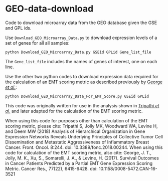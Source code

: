 # GEO-data-download
Code to download microarray data from the GEO database given the GSE and GPL ids.

Use `Download_GEO_Microarray_Data.py` to download expression levels of a set of genes for all all samples:
```
python Download_GEO_Microarray_Data.py GSEid GPLid Gene_list_file
```
The `Gene_list_file` includes the names of genes of interest, one on each line.

Use the other two python codes to download expression data required for the calculation of an EMT scoring metric as described previously by [George *et al*.](https://cancerres.aacrjournals.org/content/77/22/6415.short):
```
python Download_GEO_Microarray_Data_For_EMT_Score.py GSEid GPLid
```

This code was originally written for use in the analysis shown in [Tripathi *et al*.](https://www.frontiersin.org/articles/10.3389/fonc.2018.00244/full) and later adapted for the calculation of the EMT scoring metric.

When using this code for purposes other than calculation of the EMT scoring metric, please cite:
Tripathi S, Jolly MK, Woodward WA, Levine H, and Deem MW (2018) Analysis of Hierarchical Organization in Gene Expression Networks Reveals Underlying Principles of Collective Tumor Cell Dissemination and Metastatic Aggressiveness of Inflammatory Breast Cancer. Front. Oncol. 8:244. doi: 10.3389/fonc.2018.00244.
When using this code for calculation of the EMT scoring metric, also cite:
George, J. T., Jolly, M. K., Xu, S., Somarelli, J. A., & Levine, H. (2017). Survival Outcomes in Cancer Patients Predicted by a Partial EMT Gene Expression Scoring Metric. Cancer Res., 77(22), 6415-6428. doi: 10.1158/0008-5472.CAN-16-3521